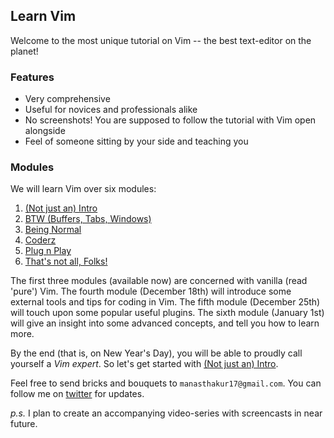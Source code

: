## Learn Vim

Welcome to the most unique tutorial on Vim -- the best text-editor on the planet!

### Features
- Very comprehensive
- Useful for novices and professionals alike
- No screenshots! You are supposed to follow the tutorial with Vim open alongside
- Feel of someone sitting by your side and teaching you

### Modules
We will learn Vim over six modules:

1. [(Not just an) Intro](modules/module1.md)
2. [BTW (Buffers, Tabs, Windows)](modules/module2.md)
3. [Being Normal](modules/module3.md)
4. [Coderz](modules/module4.md)
5. [Plug n Play](modules/module5.md)
6. [That's not all, Folks!](modules/module6.md)

The first three modules (available now) are concerned with vanilla (read 'pure') Vim.
The fourth module (December 18th) will introduce some external tools and tips for coding in Vim.
The fifth module (December 25th) will touch upon some popular useful plugins.
The sixth module (January 1st) will give an insight into some advanced concepts, and tell you how to learn more.

By the end (that is, on New Year's Day), you will be able to proudly call yourself a _Vim expert_.
So let's get started with [(Not just an) Intro](modules/module1).

Feel free to send bricks and bouquets to `manasthakur17@gmail.com`.
You can follow me on [twitter](https://twitter.com/manasthakur17) for updates.

_p.s._ I plan to create an accompanying video-series with screencasts in near future.

